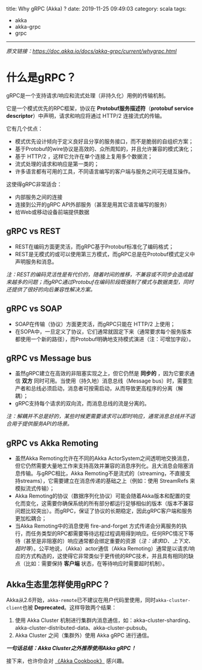 title: Why gRPC (Akka) ?
date: 2019-11-25 09:49:03
category: scala
tags:
  - akka
  - akka-grpc
  - grpc
---

*原文链接：https://doc.akka.io/docs/akka-grpc/current/whygrpc.html*

# 什么是gRPC？

gRPC是一个支持请求/响应和流式处理（非持久化）用例的传输机制。

它是一个模式优先的RPC框架，协议在 **Protobuf服务描述符**（**protobuf service descriptor**）中声明，请求和响应将通过 HTTP/2 连接流式的传输。

它有几个优点：

- 模式优先设计倾向于定义良好且分享的服务接口，而不是脆弱的自组织方案；
- 基于Protobuf的wire协议是高效的、众所周知的，并且允许兼容的模式演化；
- 基于 HTTP/2 ，这样它允许在单个连接上复用多个数据流；
- 流式处理的请求和响应是第一类的；
- 许多语言都有可用的工具，不同语言编写的客户端与服务之间可无缝互操作。

这使得gRPC非常适合：

- 内部服务之间的连接
- 连接到公开的gRPC API外部服务（甚至是用其它语言编写的服务）
- 给Web或移动设备前端提供数据

## gRPC vs REST

- REST在编码方面更灵活，而gRPC基于Protobuf标准化了编码格式；
- REST是无模式的或可以使用第三方模式，而gRPC总是在Protobuf模式定义中声明服务和消息。

*注：REST的编码灵活性是有代价的，随着时间的推移，不兼容或不同步会造成越来越多的问题；而gRPC通过Protobuf在编码阶段既强制了模式与数据类型，同时还提供了很好的向后兼容性解决方案。*

## gRPC vs SOAP

- SOAP在传输（协议）方面更灵活，而gRPC只能在 HTTP/2 上使用；
- 在SOPA中，一旦定义了协议，它们通常就固定下来（通常要求每个服务版本都使用一个新的路径），而Protobuf明确地支持模式演进（注：可增加字段）。

## gRPC vs Message bus

- 虽然gRPC建立在高效的非阻塞实现之上，但它仍然是 **同步的** ，因为它要求通信 **双方** 同时可用。当使用（持久地）消息总线（Message bus）时，需要生产者和总线必须启动，消息者可按需启动，从而导致更高程序的分离（解耦）；
- gRPC支持每个请求的双向流，而消息总线的流是分离的。

*注：解耦并不总是好的，某些时候更需要请求可以即时响应，通常消息总线并不适合用于提供服务API的场景。*

## gRPC vs Akka Remoting

- 虽然Akka Remoting允许在不同的Akka ActorSystem之间透明地交换消息，但它仍然需要大量地工作来支持高效并兼容的消息序列化。且大消息会阻塞消息传输。与gRPC相比，Akka Remoting不是流式的（streaming，不直接支持streams），它需要建立在消息传递的基础之上（例如：使用 StreamRefs 来模拟流式传输）；
- Akka Remoting的协议（数据序列化协议）可能会随着Akka版本和配置的变化而变化，这需要你确保系统的所有部分都运行足够相似的版本（版本不兼容问题比较突出）。而gRPC，保证了协议的长期稳定，因此gRPC客户端和服务更加松耦合；
- 当Akka Remoting中的消息使用 fire-and-forget 方式传递会分离服务的执行，而任务类型的RPC都需要等待远程过程调用得到响应。任何RPC情况下等待（甚至是非阻塞的）响应通常都会绑定重要的资源（*注：请求ID、上下文、超时等*）。公平地说，（Akka）actor通信（Akka Remoting）通常是以请求/响应的方式构造的，这使得它非常类似于更传统的RPC技术，并且具有相同的缺点（比如：需要保持 **客户端** 状态，在等待响应时需要超时机制）。

## Akka生态里怎样使用gRPC？

Akka从2.6开始，`akka-remote`已不建议在用户代码里使用，同时`akka-cluster-client`也被 **Deprecated**。这样导致两个结果：

1. 使用 Akka Cluster 机制进行集群内消息通信，如：akka-cluster-sharding、akka-cluster-distributed-data、akka-cluster-pubsub。
2. Akka Cluster 之间（集群外）使用 Akka gRPC 进行通信。

***一句话总结：Akka Cluster之外推荐使用Akka gRPC！***

接下来，也许你会对 [《Akka Cookbook》](https://www.yangbajing.me/akka-cookbook/) 感兴趣。
